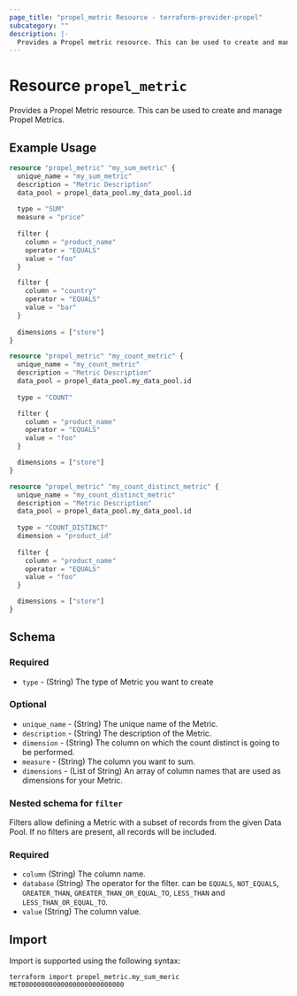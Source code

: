 ```yaml
---
page_title: "propel_metric Resource - terraform-provider-propel"
subcategory: ""
description: |-
  Provides a Propel metric resource. This can be used to create and manage Propel metrics.
---
```


# Resource `propel_metric`
Provides a Propel Metric resource. This can be used to create and manage Propel Metrics.

## Example Usage

```terraform
resource "propel_metric" "my_sum_metric" {
  unique_name = "my_sum_metric"
  description = "Metric Description"
  data_pool = propel_data_pool.my_data_pool.id
  
  type = "SUM"
  measure = "price"
  
  filter {
    column = "product_name"
    operator = "EQUALS"
    value = "foo"
  }

  filter {
    column = "country"
    operator = "EQUALS"
    value = "bar"
  }
  
  dimensions = ["store"]
}

resource "propel_metric" "my_count_metric" {
  unique_name = "my_count_metric"
  description = "Metric Description"
  data_pool = propel_data_pool.my_data_pool.id
  
  type = "COUNT"

  filter {
    column = "product_name"
    operator = "EQUALS"
    value = "foo"
  }

  dimensions = ["store"]
}

resource "propel_metric" "my_count_distinct_metric" {
  unique_name = "my_count_distinct_metric"
  description = "Metric Description"
  data_pool = propel_data_pool.my_data_pool.id
  
  type = "COUNT_DISTINCT"
  dimension = "product_id"
  
  filter {
    column = "product_name"
    operator = "EQUALS"
    value = "foo"
  }

  dimensions = ["store"]
}
```

## Schema

### Required
- `type` - (String) The type of Metric you want to create

### Optional
- `unique_name` - (String) The unique name of the Metric.
- `description` - (String) The description of the Metric.
- `dimension` - (String) The column on which the count distinct is going to be performed.
- `measure` - (String) The column you want to sum.
- `dimensions` - (List of String) An array of column names that are used as dimensions for your Metric.

### Nested schema for `filter`
Filters allow defining a Metric with a subset of records from the given Data Pool. If no filters are present, all records will be included.

### Required
- `column` (String) The column name.
- `database` (String) The operator for the filter. can be `EQUALS`, `NOT_EQUALS`, `GREATER_THAN`, `GREATER_THAN_OR_EQUAL_TO`,  `LESS_THAN` and `LESS_THAN_OR_EQUAL_TO`.
- `value` (String) The column value.

## Import
Import is supported using the following syntax:
```
terraform import propel_metric.my_sum_meric MET00000000000000000000000000
```
